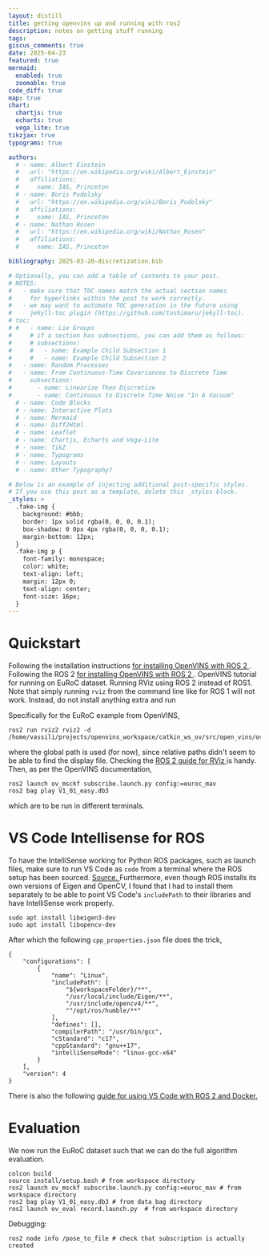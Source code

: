 ```yaml
---
layout: distill
title: getting openvins up and running with ros2
description: notes on getting stuff running
tags: 
giscus_comments: true
date: 2025-04-23
featured: true
mermaid:
  enabled: true
  zoomable: true
code_diff: true
map: true
chart:
  chartjs: true
  echarts: true
  vega_lite: true
tikzjax: true
typograms: true

authors:
  # - name: Albert Einstein
  #   url: "https://en.wikipedia.org/wiki/Albert_Einstein"
  #   affiliations:
  #     name: IAS, Princeton
  # - name: Boris Podolsky
  #   url: "https://en.wikipedia.org/wiki/Boris_Podolsky"
  #   affiliations:
  #     name: IAS, Princeton
  # - name: Nathan Rosen
  #   url: "https://en.wikipedia.org/wiki/Nathan_Rosen"
  #   affiliations:
  #     name: IAS, Princeton

bibliography: 2025-03-20-discretization.bib

# Optionally, you can add a table of contents to your post.
# NOTES:
#   - make sure that TOC names match the actual section names
#     for hyperlinks within the post to work correctly.
#   - we may want to automate TOC generation in the future using
#     jekyll-toc plugin (https://github.com/toshimaru/jekyll-toc).
# toc:
# #   - name: Lie Groups
#     # if a section has subsections, you can add them as follows:
#     # subsections:
#     #   - name: Example Child Subsection 1
#     #   - name: Example Child Subsection 2
#   - name: Random Processes
#   - name: From Continuous-Time Covariances to Discrete Time
#     subsections:
#       - name: Linearize Then Discretize
#       - name: Continuous to Discrete Time Noise "In A Vacuum"
  # - name: Code Blocks
  # - name: Interactive Plots
  # - name: Mermaid
  # - name: Diff2Html
  # - name: Leaflet
  # - name: Chartjs, Echarts and Vega-Lite
  # - name: TikZ
  # - name: Typograms
  # - name: Layouts
  # - name: Other Typography?

# Below is an example of injecting additional post-specific styles.
# If you use this post as a template, delete this _styles block.
_styles: >
  .fake-img {
    background: #bbb;
    border: 1px solid rgba(0, 0, 0, 0.1);
    box-shadow: 0 0px 4px rgba(0, 0, 0, 0.1);
    margin-bottom: 12px;
  }
  .fake-img p {
    font-family: monospace;
    color: white;
    text-align: left;
    margin: 12px 0;
    text-align: center;
    font-size: 16px;
  }
---
```


# Quickstart
Following the installation instructions
<a href="https://docs.openvins.com/gs-installing.html">for installing OpenVINS with ROS 2 </a>. 
Following the ROS 2
<a href="https://docs.openvins.com/gs-tutorial.html#gs-tutorial-ros2">for installing OpenVINS with ROS 2 </a>. 
OpenVINS tutorial for running on EuRoC dataset. 
Running RViz using ROS 2 instead of ROS1. Note that simply running ```rviz``` from the command
line like for ROS 1 will not work. Instead, do not install anything extra and run

Specifically for the EuRoC example from OpenVINS, 
```
ros2 run rviz2 rviz2 -d /home/vassili/projects/openvins_workspace/catkin_ws_ov/src/open_vins/ov_msckf/launch/display_ros2.rviz
```
where the global path is used (for now), since relative paths didn't seem to be able to find the display file. 
Checking the
<a href="https://docs.ros.org/en/humble/Tutorials/Intermediate/RViz/RViz-User-Guide/RViz-User-Guide.html#install-or-build-rviz"> ROS 2 guide for RViz </a> is handy.  
Then, as per the OpenVINS documentation, 
```
ros2 launch ov_msckf subscribe.launch.py config:=euroc_mav
ros2 bag play V1_01_easy.db3
```
which are to be run in different terminals. 

# VS Code Intellisense for ROS
To have the IntelliSense working for Python ROS packages, such as launch files, make sure to run VS Code as ```code``` from a terminal where
the ROS setup has been sourced. 
<a href="https://robotics.stackexchange.com/questions/97707/how-can-i-make-vs-code-recognize-ros2-python-packages
"> Source. </a>
Furthermore, even though ROS installs its own versions of Eigen and OpenCV, I found that I had to install them separately to be able to point VS Code's ```includePath``` to their libraries and have IntelliSense work properly.
```
sudo apt install libeigen3-dev
sudo apt install libopencv-dev
```
After which the following ```cpp_properties.json``` file does the trick, 
```
{
    "configurations": [
        {
            "name": "Linux",
            "includePath": [
                "${workspaceFolder}/**", 
                "/usr/local/include/Eigen/**", 
                "/usr/include/opencv4/**", 
                ""/opt/ros/humble/**"
            ],
            "defines": [],
            "compilerPath": "/usr/bin/gcc",
            "cStandard": "c17",
            "cppStandard": "gnu++17",
            "intelliSenseMode": "linux-gcc-x64"
        }
    ],
    "version": 4
}
```
There is also the following
<a href="https://docs.ros.org/en/jazzy/How-To-Guides/Setup-ROS-2-with-VSCode-and-Docker-Container.html
"> guide for using VS Code with ROS 2 and Docker. </a>



# Evaluation
We now run the EuRoC dataset such that we can do the full algorithm evaluation. 
```
colcon build
source install/setup.bash # from workspace directory
ros2 launch ov_msckf subscribe.launch.py config:=euroc_mav # from workspace directory
ros2 bag play V1_01_easy.db3 # from data bag directory
ros2 launch ov_eval record.launch.py  # from workspace directory
```

Debugging: 
```
ros2 node info /pose_to_file # check that subscription is actually created 
```


